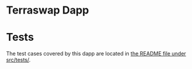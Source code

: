 # Terraswap Dapp

# Tests
The test cases covered by this dapp are located in [the README file under src/tests/](src/tests/README.md).
